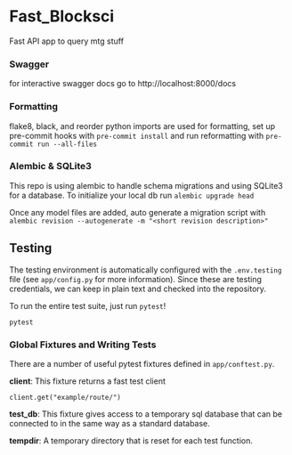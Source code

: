 # Fast_Blocksci
Fast API app to query mtg stuff

### Swagger 
for interactive swagger docs go to http://localhost:8000/docs


### Formatting
flake8, black, and reorder python imports are used for formatting, set up pre-commit hooks with `pre-commit install`
and run reformatting with `pre-commit run --all-files`

### Alembic & SQLite3
This repo is using alembic to handle schema migrations and using SQLite3 for a database. To initialize your local db run `alembic upgrade head`

Once any model files are added, auto generate a migration script with `alembic revision --autogenerate -m "<short revision description>"`

## Testing
The testing environment is automatically configured with the `.env.testing` file (see `app/config.py` for more information). Since these are testing credentials, we can keep in plain text and checked into the repository.

To run the entire test suite, just run `pytest`!
```
pytest
```



### Global Fixtures and Writing Tests
There are a number of useful pytest fixtures defined in `app/conftest.py`.

**client**: This fixture returns a fast test client

```
client.get("example/route/")
```

**test_db**: This fixture gives access to a temporary sql database that can be connected to in the same way as a 
standard database.

**tempdir**: A temporary directory that is reset for each test function.
